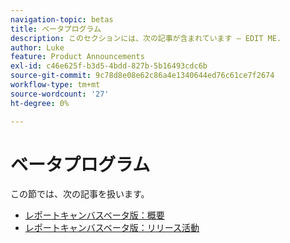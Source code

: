 ```yaml
---
navigation-topic: betas
title: ベータプログラム
description: このセクションには、次の記事が含まれています — EDIT ME.
author: Luke
feature: Product Announcements
exl-id: c46e625f-b3d5-4bdd-827b-5b16493cdc6b
source-git-commit: 9c78d8e08e62c86a4e1340644ed76c61ce7f2674
workflow-type: tm+mt
source-wordcount: '27'
ht-degree: 0%

---
```


# ベータプログラム

この節では、次の記事を扱います。

* [レポートキャンバスベータ版：概要](/help/quicksilver/product-announcements/betas/reporting-canvas-beta/reporting-canvas-beta-overview.md)
* [レポートキャンバスベータ版：リリース活動](/help/quicksilver/product-announcements/betas/reporting-canvas-beta/reporting-canvas-release-activity.md)

